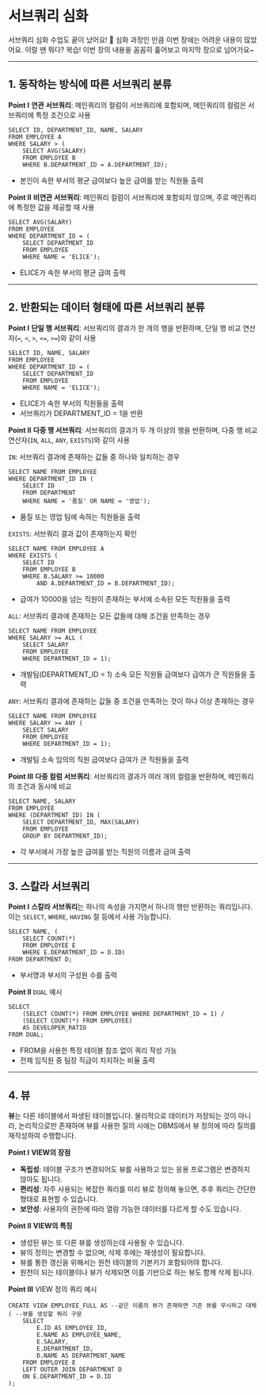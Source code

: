 # 서브쿼리 심화

서브쿼리 심화 수업도 끝이 났어요! 🤗
심화 과정인 만큼 이번 장에는 어려운 내용이 많았어요.
이럴 땐 뭐다? 복습! 이번 장의 내용을 꼼꼼히 훑어보고 마지막 장으로 넘어가요~

------

## 1. 동작하는 방식에 따른 서브쿼리 분류

**Point I**
**연관 서브쿼리**: 메인쿼리의 컬럼이 서브쿼리에 포함되며, 메인쿼리의 컬럼은 서브쿼리에 특정 조건으로 사용

```
SELECT ID, DEPARTMENT_ID, NAME, SALARY
FROM EMPLOYEE A
WHERE SALARY > (
    SELECT AVG(SALARY)
    FROM EMPLOYEE B
    WHERE B.DEPARTMENT_ID = A.DEPARTMENT_ID);
```

- 본인이 속한 부서의 평균 급여보다 높은 급여를 받는 직원들 출력

**Point II**
**비연관 서브쿼리**: 메인쿼리 컬럼이 서브쿼리에 포함되지 않으며, 주로 메인쿼리에 특정한 값을 제공할 때 사용

```
SELECT AVG(SALARY)
FROM EMPLOYEE
WHERE DEPARTMENT_ID = (
    SELECT DEPARTMENT_ID
    FROM EMPLOYEE
    WHERE NAME = 'ELICE');
```

- ELICE가 속한 부서의 평균 급여 출력

------

## 2. 반환되는 데이터 형태에 따른 서브쿼리 분류

**Point I**
**단일 행 서브쿼리**: 서브쿼리의 결과가 한 개의 행을 반환하며, 단일 행 비교 연산자(`=`, `<`, `>`, `<=`, `>=`)와 같이 사용

```
SELECT ID, NAME, SALARY
FROM EMPLOYEE
WHERE DEPARTMENT_ID = (
    SELECT DEPARTMENT_ID
    FROM EMPLOYEE
    WHERE NAME = 'ELICE');
```

- ELICE가 속한 부서의 직원들을 출력
- 서브쿼리가 DEPARTMENT_ID = 1을 반환

**Point II**
**다중 행 서브쿼리**: 서브쿼리의 결과가 두 개 이상의 행을 반환하며, 다중 행 비교 연산자(`IN`, `ALL`, `ANY`, `EXISTS`)와 같이 사용

`IN`: 서브쿼리 결과에 존재하는 값들 중 하나와 일치하는 경우

```
SELECT NAME FROM EMPLOYEE
WHERE DEPARTMENT_ID IN (
    SELECT ID
    FROM DEPARTMENT
    WHERE NAME = '품질' OR NAME = '영업');
```

- 품질 또는 영업 팀에 속하는 직원들을 출력

`EXISTS`: 서브쿼리 결과 값이 존재하는지 확인

```
SELECT NAME FROM EMPLOYEE A
WHERE EXISTS (
    SELECT ID
    FROM EMPLOYEE B
    WHERE B.SALARY >= 10000
        AND A.DEPARTMENT_ID = B.DEPARTMENT_ID);
```

- 급여가 10000을 넘는 직원이 존재하는 부서에 소속된 모든 직원들을 출력

`ALL`: 서브쿼리 결과에 존재하는 모든 값들에 대해 조건을 만족하는 경우

```
SELECT NAME FROM EMPLOYEE
WHERE SALARY >= ALL (
    SELECT SALARY
    FROM EMPLOYEE
    WHERE DEPARTMENT_ID = 1);
```

- 개발팀(DEPARTMENT_ID = 1) 소속 모든 직원들 급여보다 급여가 큰 직원들을 출력

`ANY`: 서브쿼리 결과에 존재하는 값들 중 조건을 만족하는 것이 하나 이상 존재하는 경우

```
SELECT NAME FROM EMPLOYEE
WHERE SALARY >= ANY (
    SELECT SALARY
    FROM EMPLOYEE
    WHERE DEPARTMENT_ID = 1);
```

- 개발팀 소속 임의의 직원 급여보다 급여가 큰 직원들을 출력

**Point III**
**다중 컬럼 서브쿼리**: 서브쿼리의 결과가 여러 개의 컬럼을 반환하며, 메인쿼리의 조건과 동시에 비교

```
SELECT NAME, SALARY
FROM EMPLOYEE
WHERE (DEPARTMENT_ID) IN (
    SELECT DEPARTMENT_ID, MAX(SALARY)
    FROM EMPLOYEE
    GROUP BY DEPARTMENT_ID);
```

- 각 부서에서 가장 높은 급여를 받는 직원의 이름과 급여 출력

------

## 3. 스칼라 서브쿼리

**Point I**
**스칼라 서브쿼리**는 하나의 속성을 가지면서 하나의 행만 반환하는 쿼리입니다. 이는 `SELECT`, `WHERE`, `HAVING` 절 등에서 사용 가능합니다.

```
SELECT NAME, (
    SELECT COUNT(*)
    FROM EMPLOYEE E
    WHERE E.DEPARTMENT_ID = D.ID)
FROM DEPARTMENT D;
```

- 부서명과 부서의 구성원 수를 출력

**Point II**
`DUAL` 예시

```
SELECT
    (SELECT COUNT(*) FROM EMPLOYEE WHERE DEPARTMENT_ID = 1) /
    (SELECT COUNT(*) FROM EMPLOYEE)
    AS DEVELOPER_RATIO
FROM DUAL;
```

- FROM을 사용한 특정 테이블 참조 없이 쿼리 작성 가능
- 전체 임직원 중 팀장 직급이 차지하는 비율 출력

------

## 4. 뷰

**뷰**는 다른 테이블에서 파생된 테이블입니다. 물리적으로 데이터가 저장되는 것이 아니라, 논리적으로만 존재하며 뷰를 사용한 질의 시에는 DBMS에서 뷰 정의에 따라 질의를 재작성하여 수행합니다.

**Point I**
**VIEW의 장점**

- **독립성**: 테이블 구조가 변경되어도 뷰를 사용하고 있는 응용 프로그램은 변경하지 않아도 됩니다.
- **편리성**: 자주 사용되는 복잡한 쿼리를 미리 뷰로 정의해 놓으면, 추후 쿼리는 간단한 형태로 표현할 수 있습니다.
- **보안성**: 사용자의 권한에 따라 열람 가능한 데이터를 다르게 할 수도 있습니다.

**Point II**
**VIEW의 특징**

- 생성된 뷰는 또 다른 뷰를 생성하는데 사용될 수 있습니다.
- 뷰의 정의는 변경할 수 없으며, 삭제 후에는 재생성이 필요합니다.
- 뷰를 통한 갱신을 위해서는 원천 테이블의 기본키가 포함되어야 합니다.
- 원천이 되는 테이블이나 뷰가 삭제되면 이를 기반으로 하는 뷰도 함께 삭제 됩니다.

**Point III**
VIEW 정의 쿼리 예시

```
CREATE VIEW EMPLOYEE_FULL AS --같은 이름의 뷰가 존재하면 기존 뷰를 무시하고 대체
( --뷰를 생성할 쿼리 구문
    SELECT
        E.ID AS EMPLOYEE_ID,
        E.NAME AS EMPLOYEE_NAME,
        E.SALARY,
        E.DEPARTMENT_ID,
        D.NAME AS DEPARTMENT_NAME
    FROM EMPLOYEE E
    LEFT OUTER JOIN DEPARTMENT D
    ON E.DEPARTMENT_ID = D.ID
);
```
